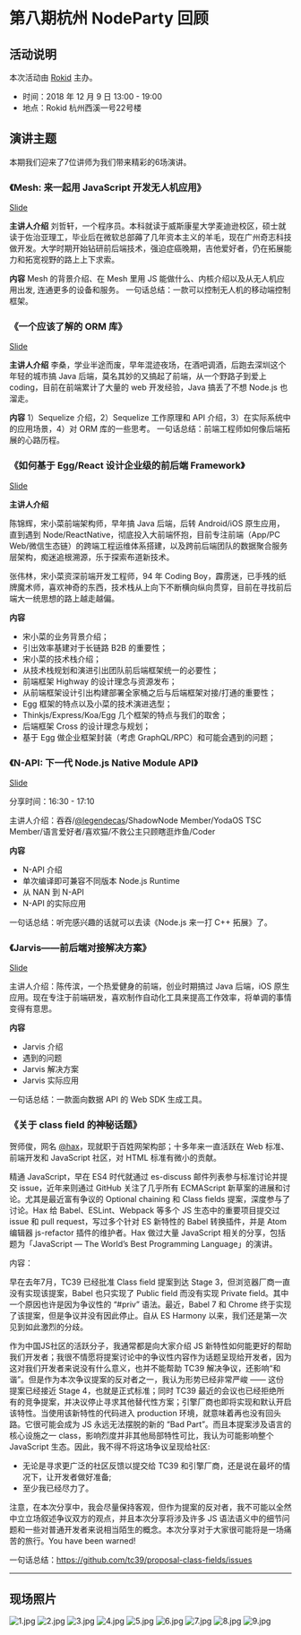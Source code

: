 # 第八期杭州 NodeParty 回顾

## 活动说明

本次活动由 [Rokid](https://github.com/Rokid) 主办。

* 时间：2018 年 12 月 9 日 13:00 - 19:00
* 地点：Rokid 杭州西溪一号22号楼

## 演讲主题

本期我们迎来了7位讲师为我们带来精彩的6场演讲。

### 《Mesh: 来一起用 JavaScript 开发无人机应用》

[Slide](./keynotes/1-intro-to-mesh.pdf)

**主讲人介绍** 刘哲轩，一个程序员。本科就读于威斯康星大学麦迪逊校区，硕士就读于佐治亚理工，毕业后在微软总部薅了几年资本主义的羊毛，现在广州奇志科技做开发。大学时期开始钻研前后端技术，强迫症癌晚期，吉他爱好者，仍在拓展能力和拓宽视野的路上上下求索。

**内容** Mesh 的背景介绍、在 Mesh 里用 JS 能做什么、内核介绍以及从无人机应用出发, 连通更多的设备和服务。
一句话总结：一款可以控制无人机的移动端控制框架。

### 《一个应该了解的 ORM 库》

[Slide](./keynotes/2-intro-to-orm-library.pdf)

**主讲人介绍** 李桑，学业半途而废，早年混迹夜场，在酒吧调酒，后跑去深圳这个年轻的城市搞 Java 后端，莫名其妙的又搞起了前端，从一个野路子到爱上 coding，目前在前端累计了大量的 web 开发经验，Java 搞丢了不想 Node.js 也溜走。

**内容** 1）Sequelize 介绍，2）Sequelize 工作原理和 API 介绍，3）在实际系统中的应用场景，4）对 ORM 库的一些思考。
一句话总结：前端工程师如何像后端拓展的心路历程。

### 《如何基于 Egg/React 设计企业级的前后端 Framework》

[Slide](./keynotes/3-eggjs-with-react.pdf)

**主讲人介绍**

陈锦辉，宋小菜前端架构师，早年搞 Java 后端，后转 Android/iOS 原生应用，直到遇到 Node/ReactNative，彻底投入大前端怀抱，目前专注前端（App/PC Web/微信生态链）的跨端工程运维体系搭建，以及跨前后端团队的数据聚合服务层架构，痴迷追根溯源，乐于探索布道新技术。

张伟林，宋小菜资深前端开发工程师，94 年 Coding Boy，霹雳迷，已手残的纸牌魔术师，喜欢神奇的东西，技术栈从上向下不断横向纵向贯穿，目前在寻找前后端大一统思想的路上越走越偏。

**内容**

* 宋小菜的业务背景介绍；
* 引出效率基建对于长链路 B2B 的重要性；
* 宋小菜的技术栈介绍；
* 从技术栈规划和演进引出团队前后端框架统一的必要性；
* 前端框架 Highway 的设计理念与资源发布；
* 从前端框架设计引出构建部署全家桶之后与后端框架对接/打通的重要性；
* Egg 框架的特点以及小菜的技术演进选型；
* Thinkjs/Express/Koa/Egg 几个框架的特点与我们的取舍；
* 后端框架 Cross 的设计理念与规划；
* 基于 Egg 做企业框架封装（考虑 GraphQL/RPC）和可能会遇到的问题；

### 《N-API: 下一代 Node.js Native Module API》

[Slide](./keynotes/4-intro-napi.pdf)

分享时间：16:30 - 17:10

主讲人介绍：吞吞/[@legendecas](https://github.com/legendecas)/ShadowNode Member/YodaOS TSC Member/语言爱好者/喜欢猫/不救公主只顾瞎逛炸鱼/Coder

**内容**

* N-API 介绍
* 单次编译即可兼容不同版本 Node.js Runtime
* 从 NAN 到 N-API
* N-API 的实际应用

一句话总结：听完感兴趣的话就可以去读《Node.js 来一打 C++ 拓展》了。

### 《Jarvis——前后端对接解决方案》

[Slide](./keynotes/5-intro-to-jarvis.pdf)

主讲人介绍：陈传滨，一个热爱健身的前端，创业时期搞过 Java 后端，iOS 原生应用。现在专注于前端研发，喜欢制作自动化工具来提高工作效率，将单调的事情变得有意思。

**内容**

* Jarvis 介绍
* 遇到的问题
* Jarvis 解决方案
* Jarvis 实际应用

一句话总结：一款面向数据 API 的 Web SDK 生成工具。

### 《关于 class field 的神秘话题》

贺师俊，网名 [@hax](https://github.com/hax)，现就职于百姓网架构部；十多年来一直活跃在 Web 标准、前端开发和 JavaScript 社区，对 HTML 标准有微小的贡献。

精通 JavaScript，早在 ES4 时代就通过 es-discuss 邮件列表参与标准讨论并提交 issue，近年来则通过 GitHub 关注了几乎所有 ECMAScript 新草案的进展和讨论。尤其是最近富有争议的 Optional chaining 和 Class fields 提案，深度参与了讨论。Hax 给 Babel、ESLint、Webpack 等多个 JS 生态中的重要项目提交过 issue 和 pull request，写过多个针对 ES 新特性的 Babel 转换插件，并是 Atom 编辑器 js-refactor 插件的维护者。Hax 做过大量 JavaScript 相关的分享，包括题为「JavaScript — The World’s Best Programming Language」的演讲。

内容：

早在去年7月，TC39 已经批准 Class field 提案到达 Stage 3，但浏览器厂商一直没有实现该提案，Babel 也只实现了 Public field 而没有实现 Private field。其中一个原因也许是因为争议性的 “#priv” 语法。最近，Babel 7 和 Chrome 终于实现了该提案，但是争议并没有因此停止。自从 ES Harmony 以来，我们还是第一次见到如此激烈的分歧。

作为中国JS社区的活跃分子，我通常都是向大家介绍 JS 新特性如何能更好的帮助我们开发者；我很不情愿将提案讨论中的争议性内容作为话题呈现给开发者，因为这对我们开发者来说没有什么意义，也并不能帮助 TC39 解决争议，还影响“和谐”。但是作为本次争议提案的反对者之一，我认为形势已经非常严峻 —— 这份提案已经接近 Stage 4，也就是正式标准；同时 TC39 最近的会议也已经拒绝所有的竞争提案，并决议停止寻求其他替代性方案；引擎厂商也即将实现和默认开启该特性。当使用该新特性的代码进入 production 环境，就意味着再也没有回头路。它很可能会成为 JS 永远无法摆脱的新的 “Bad Part”。而且本提案涉及语言的核心设施之一 class，影响烈度并非其他局部特性可比，我认为可能影响整个 JavaScript 生态。因此，我不得不将这场争议呈现给社区:

* 无论是寻求更广泛的社区反馈以提交给 TC39 和引擎厂商，还是说在最坏的情况下，让开发者做好准备;
* 至少我已经尽力了。

注意，在本次分享中，我会尽量保持客观，但作为提案的反对者，我不可能以全然中立立场叙述争议双方的观点，并且本次分享将涉及许多 JS 语法语义中的细节问题和一些对普通开发者来说相当陌生的概念。本次分享对于大家很可能将是一场痛苦的旅行。You have been warned!

一句话总结：https://github.com/tc39/proposal-class-fields/issues

---

## 现场照片

![1.jpg](1.JPG)
![2.jpg](2.JPG)
![3.jpg](3.JPG)
![4.jpg](4.JPG)
![5.jpg](5.JPG)
![6.jpg](6.JPG)
![7.jpg](7.JPG)
![8.jpg](8.JPG)
![9.jpg](9.JPG)
